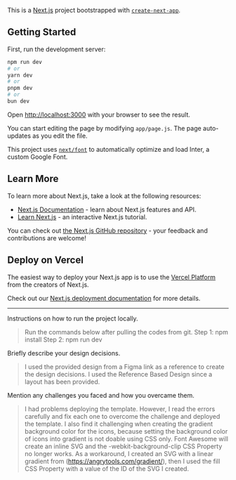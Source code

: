 This is a [Next.js](https://nextjs.org/) project bootstrapped with [`create-next-app`](https://github.com/vercel/next.js/tree/canary/packages/create-next-app).

## Getting Started

First, run the development server:

```bash
npm run dev
# or
yarn dev
# or
pnpm dev
# or
bun dev
```

Open [http://localhost:3000](http://localhost:3000) with your browser to see the result.

You can start editing the page by modifying `app/page.js`. The page auto-updates as you edit the file.

This project uses [`next/font`](https://nextjs.org/docs/basic-features/font-optimization) to automatically optimize and load Inter, a custom Google Font.

## Learn More

To learn more about Next.js, take a look at the following resources:

- [Next.js Documentation](https://nextjs.org/docs) - learn about Next.js features and API.
- [Learn Next.js](https://nextjs.org/learn) - an interactive Next.js tutorial.

You can check out [the Next.js GitHub repository](https://github.com/vercel/next.js/) - your feedback and contributions are welcome!

## Deploy on Vercel

The easiest way to deploy your Next.js app is to use the [Vercel Platform](https://vercel.com/new?utm_medium=default-template&filter=next.js&utm_source=create-next-app&utm_campaign=create-next-app-readme) from the creators of Next.js.

Check out our [Next.js deployment documentation](https://nextjs.org/docs/deployment) for more details.

-------------------------------------------------------------------------

Instructions on how to run the project locally.
> Run the commands below after pulling the codes from git.
> Step 1: npm install
> Step 2: npm run dev

Briefly describe your design decisions.
> I used the provided design from a Figma link as a reference to create the design decisions. I used the Reference Based Design since a layout has been provided.

Mention any challenges you faced and how you overcame them.
> I had problems deploying the template. However, I read the errors carefully and fix each one to overcome the challenge and deployed the template.
> I also find it challenging when creating the gradient background color for the icons, because setting the background color of icons into gradient is not doable using CSS only. Font Awesome will create an inline SVG and the -webkit-background-clip CSS Property no longer works. As a workaround, I created an SVG with a linear gradient from (https://angrytools.com/gradient/), then I used the fill CSS Property with a value of the ID of the SVG I created.